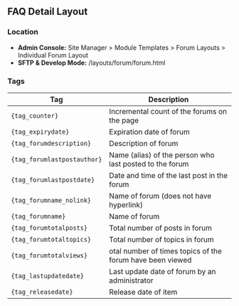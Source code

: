 ## FAQ Detail Layout

### Location
* **Admin Console:** Site Manager > Module Templates > Forum Layouts > Individual Forum Layout
* **SFTP & Develop Mode:** /layouts/forum/forum.html

### Tags

Tag | Description
-------------- | -------------
`{tag_counter}` | Incremental count of the forums on the page
`{tag_expirydate}` | Expiration date of forum
`{tag_forumdescription}` | Description of forum
`{tag_forumlastpostauthor}` | Name (alias) of the person who last posted to the forum
`{tag_forumlastpostdate}` | Date and time of the last post in the forum
`{tag_forumname_nolink}` | Name of forum (does not have hyperlink)
`{tag_forumname}` | Name of forum
`{tag_forumtotalposts}` | Total number of posts in forum
`{tag_forumtotaltopics}` | Total number of topics in forum
`{tag_forumtotalviews}` | otal number of times topics of the forum have been viewed
`{tag_lastupdatedate}` | Last update date of forum by an administrator
`{tag_releasedate}` | Release date of item
